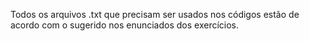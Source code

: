 Todos os arquivos .txt que precisam ser usados nos códigos estão de acordo com o sugerido nos enunciados dos exercícios. 
